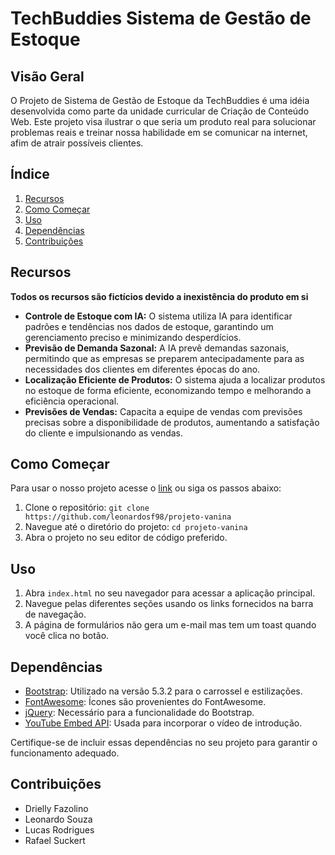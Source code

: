 # TechBuddies Sistema de Gestão de Estoque

## Visão Geral

O Projeto de Sistema de Gestão de Estoque da TechBuddies é uma idéia desenvolvida como parte da unidade curricular de Criação de Conteúdo Web. Este projeto visa ilustrar o que seria um produto real para solucionar problemas reais e treinar nossa habilidade em se comunicar na internet, afim de atrair possíveis clientes.

## Índice

1. [Recursos](#recursos)
2. [Como Começar](#como-começar)
3. [Uso](#uso)
4. [Dependências](#dependências)
5. [Contribuições](#contribuições)

## Recursos

**Todos os recursos são fictícios devido a inexistência do produto em si**

- **Controle de Estoque com IA:** O sistema utiliza IA para identificar padrões e tendências nos dados de estoque, garantindo um gerenciamento preciso e minimizando desperdícios.
- **Previsão de Demanda Sazonal:** A IA prevê demandas sazonais, permitindo que as empresas se preparem antecipadamente para as necessidades dos clientes em diferentes épocas do ano.
- **Localização Eficiente de Produtos:** O sistema ajuda a localizar produtos no estoque de forma eficiente, economizando tempo e melhorando a eficiência operacional.
- **Previsões de Vendas:** Capacita a equipe de vendas com previsões precisas sobre a disponibilidade de produtos, aumentando a satisfação do cliente e impulsionando as vendas.

## Como Começar

Para usar o nosso projeto acesse o [link](https://tech-buddies.vercel.app/) ou siga os passos abaixo:

1. Clone o repositório: `git clone https://github.com/leonardosf98/projeto-vanina`
2. Navegue até o diretório do projeto: `cd projeto-vanina`
3. Abra o projeto no seu editor de código preferido.

## Uso

1. Abra `index.html` no seu navegador para acessar a aplicação principal.
2. Navegue pelas diferentes seções usando os links fornecidos na barra de navegação.
3. A página de formulários não gera um e-mail mas tem um toast quando você clica no botão.

## Dependências

- [Bootstrap](https://getbootstrap.com): Utilizado na versão 5.3.2 para o carrossel e estilizações.
- [FontAwesome](https://fontawesome.com): Ícones são provenientes do FontAwesome.
- [jQuery](https://jquery.com): Necessário para a funcionalidade do Bootstrap.
- [YouTube Embed API](https://developers.google.com/youtube/iframe_api): Usada para incorporar o vídeo de introdução.

Certifique-se de incluir essas dependências no seu projeto para garantir o funcionamento adequado.

## Contribuições

- Drielly Fazolino
- Leonardo Souza
- Lucas Rodrigues
- Rafael Suckert
